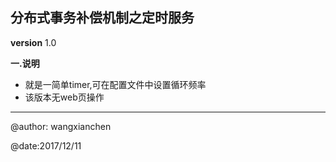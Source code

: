 分布式事务补偿机制之定时服务
---

 **version** 1.0
 
**一.说明**

 - 就是一简单timer,可在配置文件中设置循环频率
 - 该版本无web页操作
 

  
---
@author: wangxianchen

@date:2017/12/11